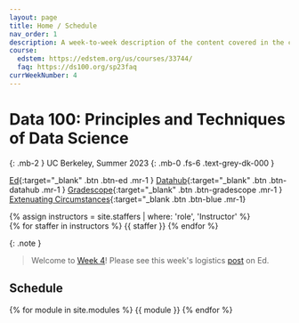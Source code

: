 ```yaml
---
layout: page
title: Home / Schedule
nav_order: 1
description: A week-to-week description of the content covered in the course.
course:
  edstem: https://edstem.org/us/courses/33744/
  faq: https://ds100.org/sp23faq
currWeekNumber: 4
---
```


# Data 100: Principles and Techniques of Data Science

{: .mb-2 }
UC Berkeley, Summer 2023
{: .mb-0 .fs-6 .text-grey-dk-000 }


[Ed](https://edstem.org/us/courses/40266){:target="_blank" .btn .btn-ed .mr-1 }
[Datahub](http://data100.datahub.berkeley.edu/){:target="_blank" .btn .btn-datahub .mr-1 }
[Gradescope](https://www.gradescope.com/courses/546710){:target="_blank" .btn .btn-gradescope .mr-1 }
[Extenuating Circumstances](https://forms.gle/GRREdhkik6bKm9bJA){:target="_blank .btn .btn-blue .mr-1}

<div>
{% assign instructors = site.staffers | where: 'role', 'Instructor' %}
  <div class="role">
    {% for staffer in instructors %}
    {{ staffer }}
    {% endfor %}
  </div>
</div>

{: .note }
> Welcome to [Week 4](#week-{{page.currWeekNumber}})! Please see this week's logistics [post](https://edstem.org/us/courses/40266/discussion/3251403) on Ed.


<a name="schedule"></a>
## Schedule

{% for module in site.modules %}
{{ module }}
{% endfor %}


